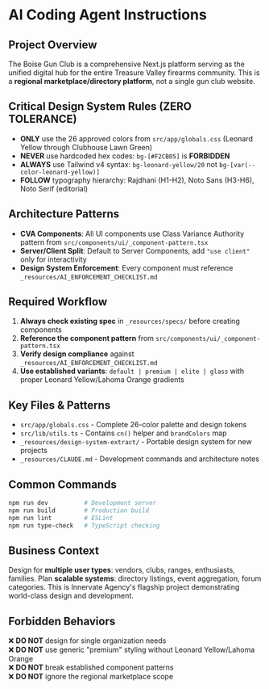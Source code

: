 # AI Coding Agent Instructions

## Project Overview
The Boise Gun Club is a comprehensive Next.js platform serving as the unified digital hub for the entire Treasure Valley firearms community. This is a **regional marketplace/directory platform**, not a single gun club website.

## Critical Design System Rules (ZERO TOLERANCE)
- **ONLY** use the 26 approved colors from `src/app/globals.css` (Leonard Yellow through Clubhouse Lawn Green)
- **NEVER** use hardcoded hex codes: `bg-[#F2CB05]` is **FORBIDDEN** 
- **ALWAYS** use Tailwind v4 syntax: `bg-leonard-yellow/20` not `bg-[var(--color-leonard-yellow)]`
- **FOLLOW** typography hierarchy: Rajdhani (H1-H2), Noto Sans (H3-H6), Noto Serif (editorial)

## Architecture Patterns
- **CVA Components**: All UI components use Class Variance Authority pattern from `src/components/ui/_component-pattern.tsx`
- **Server/Client Split**: Default to Server Components, add `"use client"` only for interactivity
- **Design System Enforcement**: Every component must reference `_resources/AI_ENFORCEMENT_CHECKLIST.md`

## Required Workflow
1. **Always check existing spec** in `_resources/specs/` before creating components
2. **Reference the component pattern** from `src/components/ui/_component-pattern.tsx`
3. **Verify design compliance** against `_resources/AI_ENFORCEMENT_CHECKLIST.md`
4. **Use established variants**: `default | premium | elite | glass` with proper Leonard Yellow/Lahoma Orange gradients

## Key Files & Patterns
- `src/app/globals.css` - Complete 26-color palette and design tokens
- `src/lib/utils.ts` - Contains `cn()` helper and `brandColors` map
- `_resources/design-system-extract/` - Portable design system for new projects
- `_resources/CLAUDE.md` - Development commands and architecture notes

## Common Commands
```bash
npm run dev          # Development server
npm run build        # Production build
npm run lint         # ESLint
npm run type-check   # TypeScript checking
```

## Business Context
Design for **multiple user types**: vendors, clubs, ranges, enthusiasts, families. Plan **scalable systems**: directory listings, event aggregation, forum categories. This is Innervate Agency's flagship project demonstrating world-class design and development.

## Forbidden Behaviors
❌ **DO NOT** design for single organization needs  
❌ **DO NOT** use generic "premium" styling without Leonard Yellow/Lahoma Orange  
❌ **DO NOT** break established component patterns  
❌ **DO NOT** ignore the regional marketplace scope
